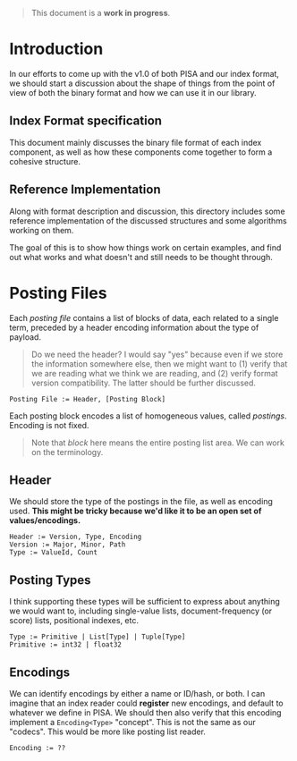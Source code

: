 > This document is a **work in progress**.

# Introduction

In our efforts to come up with the v1.0 of both PISA and our index format,
we should start a discussion about the shape of things from the point of view
of both the binary format and how we can use it in our library.

## Index Format specification

This document mainly discusses the binary file format of each index component,
as well as how these components come together to form a cohesive structure.

## Reference Implementation

Along with format description and discussion, this directory includes some
reference implementation of the discussed structures and some algorithms working on them.

The goal of this is to show how things work on certain examples,
and find out what works and what doesn't and still needs to be thought through.

# Posting Files

Each _posting file_ contains a list of blocks of data, each related to a single term,
preceded by a header encoding information about the type of payload.

> Do we need the header? I would say "yes" because even if we store the information
> somewhere else, then we might want to (1) verify that we are reading what we think
> we are reading, and (2) verify format version compatibility.
> The latter should be further discussed.

```
Posting File := Header, [Posting Block]
```

Each posting block encodes a list of homogeneous values, called _postings_.
Encoding is not fixed.

> Note that _block_ here means the entire posting list area.
> We can work on the terminology.

## Header

We should store the type of the postings in the file, as well as encoding used.
**This might be tricky because we'd like it to be an open set of values/encodings.**

```
Header := Version, Type, Encoding
Version := Major, Minor, Path
Type := ValueId, Count
```

## Posting Types

I think supporting these types will be sufficient to express about anything we
would want to, including single-value lists, document-frequency (or score) lists,
positional indexes, etc.

```
Type := Primitive | List[Type] | Tuple[Type]
Primitive := int32 | float32
```

## Encodings

We can identify encodings by either a name or ID/hash, or both.
I can imagine that an index reader could **register** new encodings,
and default to whatever we define in PISA.
We should then also verify that this encoding implement a `Encoding<Type>` "concept".
This is not the same as our "codecs".
This would be more like posting list reader.

```
Encoding := ??
```
